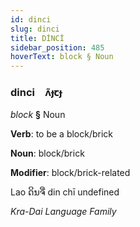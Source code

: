 ```yaml
---
id: dinci
slug: dinci
title: DİNCİ
sidebar_position: 485
hoverText: block § Noun
---
```


### dinci&emsp;<span kind="abugida">ʌ̃ɟꞇɟ</span>

*block* **§** Noun

**Verb**: to be a block/brick

**Noun**: block/brick

**Modifier**: block/brick-related

Lao ດິນຈີ່ din chī undefined

*Kra-Dai Language Family*